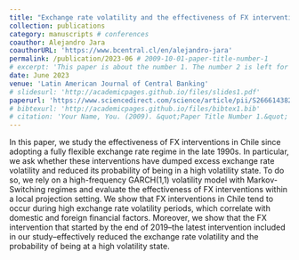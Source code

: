 ```yaml
---
title: "Exchange rate volatility and the effectiveness of FX interventions: The case of Chile"
collection: publications
category: manuscripts # conferences
coauthor: Alejandro Jara
coauthorURL: 'https://www.bcentral.cl/en/alejandro-jara'
permalink: /publication/2023-06 # 2009-10-01-paper-title-number-1
# excerpt: 'This paper is about the number 1. The number 2 is left for future work.'
date: June 2023
venue: 'Latin American Journal of Central Banking'
# slidesurl: 'http://academicpages.github.io/files/slides1.pdf'
paperurl: 'https://www.sciencedirect.com/science/article/pii/S2666143823000030'
# bibtexurl: 'http://academicpages.github.io/files/bibtex1.bib'
# citation: 'Your Name, You. (2009). &quot;Paper Title Number 1.&quot; <i>Journal 1</i>. 1(1).'
---
```

In this paper, we study the effectiveness of FX interventions in Chile since adopting a fully flexible exchange rate regime in the late 1990s. In particular, we ask whether these interventions have dumped excess exchange rate volatility and reduced its probability of being in a high volatility state. To do so, we rely on a high-frequency GARCH(1,1) volatility model with Markov-Switching regimes and evaluate the effectiveness of FX interventions within a local projection setting. We show that FX interventions in Chile tend to occur during high exchange rate volatility periods, which correlate with domestic and foreign financial factors. Moreover, we show that the FX intervention that started by the end of 2019–the latest intervention included in our study–effectively reduced the exchange rate volatility and the probability of being at a high volatility state.